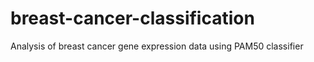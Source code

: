 # breast-cancer-classification
Analysis of breast cancer gene expression data using PAM50 classifier
